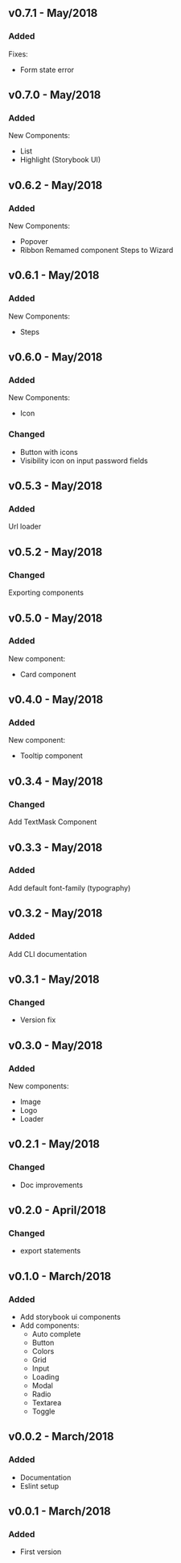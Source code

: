 ## v0.7.1 - May/2018
### Added
Fixes:
 - Form state error

## v0.7.0 - May/2018
### Added
New Components:
 - List
 - Highlight (Storybook UI)

## v0.6.2 - May/2018
### Added
New Components:
 - Popover
 - Ribbon
Remamed component Steps to Wizard

## v0.6.1 - May/2018
### Added
New Components:
 - Steps

## v0.6.0 - May/2018
### Added
New Components:
 - Icon
### Changed
- Button with icons
- Visibility icon on input password fields

## v0.5.3 - May/2018
### Added
Url loader

## v0.5.2 - May/2018
### Changed
Exporting components

## v0.5.0 - May/2018
### Added
New component:
- Card component

## v0.4.0 - May/2018
### Added
New component:
- Tooltip component

## v0.3.4 - May/2018
### Changed
Add TextMask Component

## v0.3.3 - May/2018
### Added
Add default font-family (typography)

## v0.3.2 - May/2018
### Added
Add CLI documentation

## v0.3.1 - May/2018
### Changed
- Version fix

## v0.3.0 - May/2018
### Added
New components:
- Image
- Logo
- Loader

## v0.2.1 - May/2018
### Changed
- Doc improvements

## v0.2.0 - April/2018
### Changed
- export statements

## v0.1.0 - March/2018
### Added
- Add storybook ui components
- Add components:
  - Auto complete
  - Button
  - Colors
  - Grid
  - Input
  - Loading
  - Modal
  - Radio
  - Textarea
  - Toggle

## v0.0.2 - March/2018
### Added
- Documentation
- Eslint setup

## v0.0.1 - March/2018
### Added
- First version
